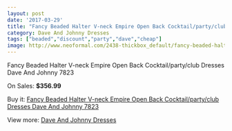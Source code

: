 ```yaml
---
layout: post
date: '2017-03-29'
title: "Fancy Beaded Halter V-neck Empire Open Back Cocktail/party/club Dresses Dave And Johnny 7823"
category: Dave And Johnny Dresses
tags: ["beaded","discount","party","dave","cheap"]
image: http://www.neoformal.com/2438-thickbox_default/fancy-beaded-halter-v-neck-empire-open-back-cocktail-party-club-dresses-dave-and-johnny-7823.jpg
---
```

Fancy Beaded Halter V-neck Empire Open Back Cocktail/party/club Dresses Dave And Johnny 7823

On Sales: **$356.99**
<a href="https://www.neoformal.com/en/dave-and-johnny-dresses/919-fancy-beaded-halter-v-neck-empire-open-back-cocktail-party-club-dresses-dave-and-johnny-7823.html"><amp-img layout="responsive" width="600" height="600" src="//www.neoformal.com/2438-thickbox_default/fancy-beaded-halter-v-neck-empire-open-back-cocktail-party-club-dresses-dave-and-johnny-7823.jpg" alt="Fancy Beaded Halter V-neck Empire Open Back Cocktail/party/club Dresses Dave And Johnny 7823 0" /></a>
<a href="https://www.neoformal.com/en/dave-and-johnny-dresses/919-fancy-beaded-halter-v-neck-empire-open-back-cocktail-party-club-dresses-dave-and-johnny-7823.html"><amp-img layout="responsive" width="600" height="600" src="//www.neoformal.com/2439-thickbox_default/fancy-beaded-halter-v-neck-empire-open-back-cocktail-party-club-dresses-dave-and-johnny-7823.jpg" alt="Fancy Beaded Halter V-neck Empire Open Back Cocktail/party/club Dresses Dave And Johnny 7823 1" /></a>

Buy it: [Fancy Beaded Halter V-neck Empire Open Back Cocktail/party/club Dresses Dave And Johnny 7823](https://www.neoformal.com/en/dave-and-johnny-dresses/919-fancy-beaded-halter-v-neck-empire-open-back-cocktail-party-club-dresses-dave-and-johnny-7823.html "Fancy Beaded Halter V-neck Empire Open Back Cocktail/party/club Dresses Dave And Johnny 7823")

View more: [Dave And Johnny Dresses](https://www.neoformal.com/en/9-dave-and-johnny-dresses "Dave And Johnny Dresses")